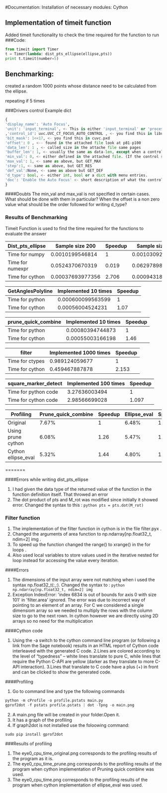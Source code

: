 #Documentation:
Installation of necessary modules:
Cython

## Implementation of timeit function
Added timeit functionality to check the time required for the function to run
###Code:

```python
from timeit import Timer
t = Timer(lambda: dist_pts_ellipse(ellipse,pts))
print t.timeit(number=5)
```

## Benchmarking:
created a random 1000 points  whose distance need to be calculated from the ellipse.

repeating if 5 times

###Drivers control
Example dict

```python
{
'display_name': 'Auto Focus',
'unit': 'input_terminal', <- This is either 'input_terminal' or 'processing_unit' which one can be found in cuvc.pxd
,'control_id': uvc.UVC_CT_FOCUS_AUTO_CONTROL , <- you find this in libuvc.h
'bit_mask': 1<<17, <- you find this in cuvc.pxd
'offset': 0 , <-- found in the attached file look at p81-p100
'data_len': 1 , <- called size in the attache file same pages
'buffer_len': 1, <- usually the same as data-len, except when a control has an offset, then a multiple.
'min_val': 0, <- either defined in the attached file. (If the control supports a GET_MIN call this field is 'None')
'max_val': 1, <- same as above, but GET_MAX
'step':1, <- same as above, but GET_RES
'def_val':None, <- same as above but GET_DEF
'd_type': bool, <- either int, bool or a dict with menu entries.
'doc': 'Enable the Auto Focus' <- short description of what the control does.
}
```

####Doubts
The min_val and max_val is not specified in certain cases. What should be done with them in particular?
When the offset is a non zero value what should be the order followed for writing d_type?

### Results of Benchmarking

Timeit Function is used to find the time required for the functions to evaluate the answer


| Dist_pts_ellipse 	| Sample size 200  	| Speedup 	| Sample size 1000  	| Speedup 	|
|------------------	|------------------	|---------	|-------------------	|---------	|
| Time for numpy   	| 0.0010199546814  	| 1       	| 0.00103092193604  	| 1       	|
| Time for numexpr 	| 0.0524370670319  	| 0.019   	| 0.0629789829254   	| 0.0163  	|
| Time for cython  	| 0.00037693977356 	| 2.706   	| 0.000943183898926 	| 1.093    	|

| GetAnglesPolyline 	| Implemented 10 times 	| Speedup 	|
|-------------------	|----------------------	|---------	|
| Time for python   	| 0.000600099563599    	| 1       	|
| Time for cython   	| 0.00056004524231     	| 1.07    	|



| prune_quick_combine	| Implemented 10 times 	| Speedup 	|
|-------------------	|----------------------	|---------	|
| Time for python   	| 0.00080394744873    	| 1       	|
| Time for cython   	| 0.00055003166198     	| 1.46     	|


| filter            	| Implemented 1000 times| Speedup 	|
|-------------------	|----------------------	|---------	|
| Time for ctypes    	| 0.989124059677     	  | 1       	|
| Time for cython   	| 0.459467887878       	| 2.153    	|



| square_marker_detect     	| Implemented 100 times 	| Speedup 	|
|-------------------------	|-----------------------	|---------	|
| Time for python code      | 3.27636003494         	| 1       	|
| Time for cython code    	| 2.98566699028         	| 1.097   	|



| Profiling          	| Prune_quick_combine   | Speedup 	|Ellipse_eval | Speedup 	|
|-------------------	|----------------------	|---------	|-----------	|---------	|
| Original          	| 7.67%             	  | 1       	| 6.48%    	  | 1       	|
| Using prune cython 	| 6.08%               	| 1.26     	| 5.47%    	  | 1.185    	|
|Cython ellipse_eval 	| 5.32%               	| 1.44     	| 4.80%    	  | 1.35     	|

=======

####Errors while writing dist_pts_ellipse
1. I had given the data type of the returned value of the function in the function definition itself. That throwed an error
2.  The dot product of pts and M_rot was modified since initially it showed error. Changed the syntax to this : ```python pts = pts.dot(M_rot) ```

### Filter function
1. The implementation of the filter function in cython is in the file filter.pyx .
2. Changed the arguments of area function to np.ndarray[np.float32_t, ndim=2] img .
3. To speed up the function changed the range() to xrange() in the for loops .
4. Also used local variables to store values used in the iterative nested for loop instead for accessing the value every iteration.

####Errors
1. The dimensions of the input array were not matching when i used the syntax np.float32_t(:,:). Changed the syntax to : ```python np.ndarray[np.float32_t, ndim=2] img```
2. Exception IndexError: 'index 6834 is out of bounds for axis 0 with size 101' in 'filter.area' ignored. The error was due to incorrect way of pointing to an element of an array. For C we considered a single dimensiom array
so we needed to multiply the rows with the column size to go to the next rown. In cython however we are directly using 2D arrays so no need for the multiplication

####Cython code
1. Using the -a switch to the cython command line program (or following a link from the Sage notebook) results in an HTML report of Cython code interleaved with the generated C code.
2.Lines are colored according to the level of “typedness” – white lines translate to pure C, while lines that require the Python C-API are yellow (darker as they translate to more C-API interaction).
3.Lines that translate to C code have a plus (+) in front and can be clicked to show the generated code.


####Profiling

1. Go to command line and type the following commands
```python
python -m cProfile -o profile.pstats main.py
gprof2dot -f pstats profile.pstats | dot -Tpng -o main.png
```
2. A main.png file will be created in your folder.Open it.
3. It has a graph of the profiling
4. If graph2dot is not installed use the foloowing command:
```
sudo pip install gprof2dot
```



###Results of profiling
1. The eye0_cpu_time_original.png corresponds to the profiling results of the program as it is.
2. The eye0_cpu_time_prune.png corresponds to the profiling results of the program when cython implementation of Pruning quick combine was used.
3.  The eye0_cpu_time.png corresponds to the profiling results of the program when cython implementation of ellipse_eval was used.
